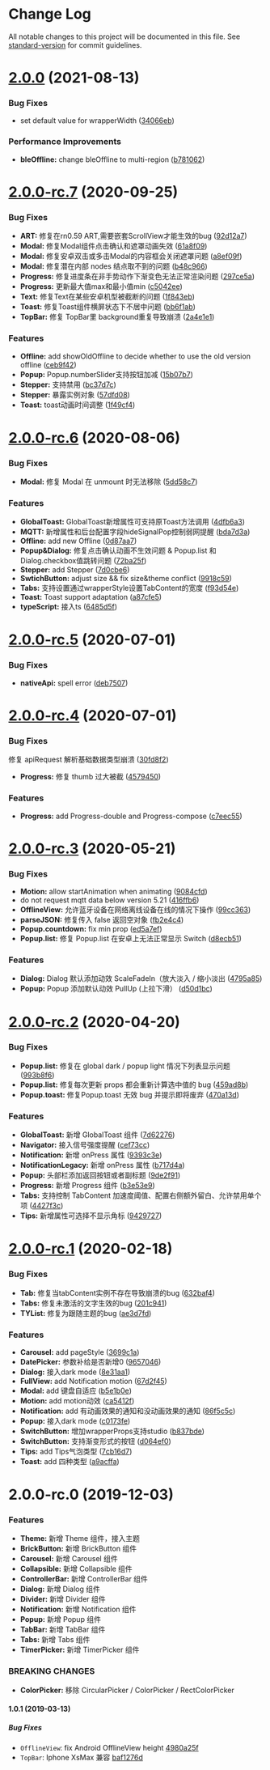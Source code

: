# Change Log

All notable changes to this project will be documented in this file. See [standard-version](https://github.com/conventional-changelog/standard-version) for commit guidelines.

# [2.0.0](https://github.com/TuyaInc/tuya-panel-kit/compare/v2.0.0-rc.7...v2.0.0) (2021-08-13)


### Bug Fixes

* set default value for wrapperWidth ([34066eb](https://github.com/TuyaInc/tuya-panel-kit/commit/34066ebd590b2bff19498fbae08760c97cfc71d9))


### Performance Improvements

* **bleOffline:** change bleOffline to multi-region ([b781062](https://github.com/TuyaInc/tuya-panel-kit/commit/b7810622cc4a00355a00469c1847bb365cf01db2))



# [2.0.0-rc.7](https://github.com/TuyaInc/tuya-panel-kit/compare/v2.0.0-rc.6...v2.0.0-rc.7) (2020-09-25)


### Bug Fixes

* **ART:** 修复在rn0.59 ART,需要嵌套ScrollView才能生效的bug ([92d12a7](https://github.com/TuyaInc/tuya-panel-kit/commit/92d12a73bf45e5887ac367443882baaa55f0a098))
* **Modal:** 修复Modal组件点击确认和遮罩动画失效 ([61a8f09](https://github.com/TuyaInc/tuya-panel-kit/commit/61a8f098a0857a2a8b4216090ba73712ec66af13))
* **Modal:** 修复安卓双击或多击Modal的内容框会关闭遮罩问题 ([a8ef09f](https://github.com/TuyaInc/tuya-panel-kit/commit/a8ef09ff2ae80c822959b651283f71d9fdfa038e))
* **Modal:** 修复潜在内部 nodes 结点取不到的问题 ([b48c966](https://github.com/TuyaInc/tuya-panel-kit/commit/b48c9661206ab003af9a632d51ab26f26d6fe51f))
* **Progress:** 修复进度条在非手势动作下渐变色无法正常渲染问题 ([297ce5a](https://github.com/TuyaInc/tuya-panel-kit/commit/297ce5a652426b9c683e453c5c5066706a9b38e6))
* **Progress:** 更新最大值max和最小值min ([c5042ee](https://github.com/TuyaInc/tuya-panel-kit/commit/c5042ee092e84e683cbc13a8dac229283a5449d4))
* **Text:** 修复Text在某些安卓机型被截断的问题 ([1f843eb](https://github.com/TuyaInc/tuya-panel-kit/commit/1f843eb71c869ef6760c96650bfcaeaf84196659))
* **Toast:** 修复Toast组件横屏状态下不居中问题 ([bb6f1ab](https://github.com/TuyaInc/tuya-panel-kit/commit/bb6f1abc135300186d75287f9447239eaeefee4d))
* **TopBar:** 修复 TopBar里 background重复导致崩溃 ([2a4e1e1](https://github.com/TuyaInc/tuya-panel-kit/commit/2a4e1e1196dec2013f6c4599679d85a48fa68848))


### Features

* **Offline:** add showOldOffline to decide whether to use the old version offline ([ceb9f42](https://github.com/TuyaInc/tuya-panel-kit/commit/ceb9f42e72e2b198e4bcfe69bc118f444d2c14a6))
* **Popup:** Popup.numberSlider支持按钮加减 ([15b07b7](https://github.com/TuyaInc/tuya-panel-kit/commit/15b07b7a5cce43329786a3beee3e2d897983e386))
* **Stepper:** 支持禁用 ([bc37d7c](https://github.com/TuyaInc/tuya-panel-kit/commit/bc37d7c724dd0cf686e65977e70f6717d0165398))
* **Stepper:** 暴露实例对象 ([57dfd08](https://github.com/TuyaInc/tuya-panel-kit/commit/57dfd08208cd4db1919bea3b9ad73a98d74b6e24))
* **Toast:** toast动画时间调整 ([1f49cf4](https://github.com/TuyaInc/tuya-panel-kit/commit/1f49cf45d8bc6d42f7cb49bb7cb69dfcd1e6c72e))



# [2.0.0-rc.6](https://github.com/TuyaInc/tuya-panel-kit/compare/v2.0.0-rc.5...v2.0.0-rc.6) (2020-08-06)


### Bug Fixes

* **Modal:** 修复 Modal 在 unmount 时无法移除 ([5dd58c7](https://github.com/TuyaInc/tuya-panel-kit/commit/5dd58c7ebf1b904e66974f1a4974648967e1fb66))


### Features

* **GlobalToast:** GlobalToast新增属性可支持原Toast方法调用 ([4dfb6a3](https://github.com/TuyaInc/tuya-panel-kit/commit/4dfb6a3de4bb909c0795a1ea6ffa9213691edf68))
* **MQTT:** 新增属性和后台配置字段hideSignalPop控制弱网提醒 ([bda7d3a](https://github.com/TuyaInc/tuya-panel-kit/commit/bda7d3af2a3c20390e468285590b299cb128689b))
* **Offline:** add new Offline ([0d87aa7](https://github.com/TuyaInc/tuya-panel-kit/commit/0d87aa74882fe84da6353a9f0fd229f8a388b84b))
* **Popup&Dialog:** 修复点击确认动画不生效问题 & Popup.list 和Dialog.checkbox值跳转问题 ([72ba25f](https://github.com/TuyaInc/tuya-panel-kit/commit/72ba25f39af58894ef05d0fdff9d5761263fcd10))
* **Stepper:** add Stepper ([7d0cbe6](https://github.com/TuyaInc/tuya-panel-kit/commit/7d0cbe6d784be000b6c474fb8b3c645e2aac09cd))
* **SwtichButton:** adjust size && fix size&theme conflict ([9918c59](https://github.com/TuyaInc/tuya-panel-kit/commit/9918c599b11aab1b342c9bfe809736b526ef2f6c))
* **Tabs:** 支持设置通过wrapperStyle设置TabContent的宽度 ([f93d54e](https://github.com/TuyaInc/tuya-panel-kit/commit/f93d54e4c01488825b820795dff4084991b11e05))
* **Toast:** Toast support adaptation ([a87cfe5](https://github.com/TuyaInc/tuya-panel-kit/commit/a87cfe532972ed47d7bf70dcc6f7cdb55a366a8c))
* **typeScript:** 接入ts ([6485d5f](https://github.com/TuyaInc/tuya-panel-kit/commit/6485d5f691d3f861644457fe545d3f3391014359))



# [2.0.0-rc.5](https://github.com/TuyaInc/tuya-panel-kit/compare/v2.0.0-rc.4...v2.0.0-rc.5) (2020-07-01)


### Bug Fixes

* **nativeApi:** spell error ([deb7507](https://github.com/TuyaInc/tuya-panel-kit/commit/deb7507c5192acdf59aefc9297e6516beb119066))



# [2.0.0-rc.4](https://github.com/TuyaInc/tuya-panel-kit/compare/v2.0.0-rc.3...v2.0.0-rc.4) (2020-07-01)


### Bug Fixes

修复 apiRequest 解析基础数据类型崩溃 ([30fd8f2](https://github.com/TuyaInc/tuya-panel-kit/commit/30fd8f2627d5ac596766f6cd0bdfd73e1887267e))
* **Progress:** 修复 thumb 过大被截 ([4579450](https://github.com/TuyaInc/tuya-panel-kit/commit/4579450730d37ef98989189bbc0432ef1e1cfe41))


### Features

* **Progress:** add Progress-double and Progress-compose ([c7eec55](https://github.com/TuyaInc/tuya-panel-kit/commit/c7eec5522b2b24fe267aaa444b50c430a00a25f1))



# [2.0.0-rc.3](https://github.com/TuyaInc/tuya-panel-kit/compare/v2.0.0-rc.2...v2.0.0-rc.3) (2020-05-21)


### Bug Fixes

* **Motion:** allow startAnimation when animating ([9084cfd](https://github.com/TuyaInc/tuya-panel-kit/commit/9084cfd8798a0baadffd6eaa5ed265dfe2b713c9))
* do not request mqtt data below version 5.21 ([416ffb6](https://github.com/TuyaInc/tuya-panel-kit/commit/416ffb6a04ac97cf00d60e2d102b952434c49f25))
* **OfflineView:** 允许蓝牙设备在网络离线设备在线的情况下操作 ([99cc363](https://github.com/TuyaInc/tuya-panel-kit/commit/99cc363b8e4f21662a820556d07db1576cc8c120))
* **parseJSON:** 修复传入 false 返回空对象 ([fb2e4c4](https://github.com/TuyaInc/tuya-panel-kit/commit/fb2e4c412e944973dbea05c7b285c66d9d893c57))
* **Popup.countdown:** fix min prop ([ed5a7ef](https://github.com/TuyaInc/tuya-panel-kit/commit/ed5a7eff9d28a3a6741ee04142a53df14337a071))
* **Popup.list:** 修复 Popup.list 在安卓上无法正常显示 Switch ([d8ecb51](https://github.com/TuyaInc/tuya-panel-kit/commit/d8ecb5190ca1a794fdc40e79b33fdc4703beb078))


### Features

* **Dialog:** Dialog 默认添加动效 ScaleFadeIn（放大淡入 / 缩小淡出 ([4795a85](https://github.com/TuyaInc/tuya-panel-kit/commit/4795a85bdaf813e18b79aa57fcc53b3528c9bc49))
* **Popup:** Popup 添加默认动效 PullUp (上拉下滑） ([d50d1bc](https://github.com/TuyaInc/tuya-panel-kit/commit/d50d1bc8a298b8c2e8e9c0163fb837a3e36380c3))



# [2.0.0-rc.2](https://github.com/TuyaInc/tuya-panel-kit/compare/v2.0.0-rc.1...v2.0.0-rc.2) (2020-04-20)


### Bug Fixes

* **Popup.list:** 修复在 global dark / popup light 情况下列表显示问题 ([993b8f6](https://github.com/TuyaInc/tuya-panel-kit/commit/993b8f662effee53665a8ace1bfa3b2ad9f7a553))
* **Popup.list:** 修复每次更新 props 都会重新计算选中值的 bug ([459ad8b](https://github.com/TuyaInc/tuya-panel-kit/commit/459ad8b13ac46ef948fedb098a766fddb21037a2))
* **Popup.toast:** 修复Popup.toast 无效 bug 并提示即将废弃 ([470a13d](https://github.com/TuyaInc/tuya-panel-kit/commit/470a13d35fbdf56b97691316906ccbe75f179305))


### Features

* **GlobalToast:** 新增 GlobalToast 组件 ([7d62276](https://github.com/TuyaInc/tuya-panel-kit/commit/7d62276cba5a2afc1079e803f13fb9b780e82355))
* **Navigator:** 接入信号强度提醒 ([cef73cc](https://github.com/TuyaInc/tuya-panel-kit/commit/cef73cc00d43d9513d20cc3dafac649aabff2f78))
* **Notification:** 新增 onPress 属性 ([9393c3e](https://github.com/TuyaInc/tuya-panel-kit/commit/9393c3e6f83bad2f4e29fe51b46331cb94f025d6))
* **NotificationLegacy:** 新增 onPress 属性 ([b717d4a](https://github.com/TuyaInc/tuya-panel-kit/commit/b717d4a3e37bb87c02e0e6dcbcf82f67f801fdbf))
* **Popup:** 头部栏添加返回按钮或者副标题 ([9de2f91](https://github.com/TuyaInc/tuya-panel-kit/commit/9de2f9126ead014bbab7d9e7c366e3fec19927d1))
* **Progress:** 新增 Progress 组件 ([b3e53e9](https://github.com/TuyaInc/tuya-panel-kit/commit/b3e53e984f49b493611242b47c1502e2abf50c39))
* **Tabs:** 支持控制 TabContent 加速度阈值、配置右侧额外留白、允许禁用单个项 ([4427f3c](https://github.com/TuyaInc/tuya-panel-kit/commit/4427f3ced44b608f9c42bc195d92a4cca4ca7c2b))
* **Tips:** 新增属性可选择不显示角标 ([9429727](https://github.com/TuyaInc/tuya-panel-kit/commit/9429727c49a4cacda2bdb7331a6016113898f309))



# [2.0.0-rc.1](https://github.com/TuyaInc/tuya-panel-kit/compare/v2.0.0-rc.0...v2.0.0-rc.1) (2020-02-18)


### Bug Fixes

* **Tab:** 修复当tabContent实例不存在导致崩溃的bug ([632baf4](https://github.com/TuyaInc/tuya-panel-kit/commit/632baf4f7d5c583bcc5b7141dede714cde382508))
* **Tabs:** 修复未激活的文字生效的bug ([201c941](https://github.com/TuyaInc/tuya-panel-kit/commit/201c941f5d99210144ba3e2c7580abd777b99467))
* **TYList:** 修复为跟随主题的bug ([ae3d7fd](https://github.com/TuyaInc/tuya-panel-kit/commit/ae3d7fd9f2bdc13801238180a1a777e4afc4249a))


### Features

* **Carousel:** add pageStyle ([3699c1a](https://github.com/TuyaInc/tuya-panel-kit/commit/3699c1a599d9eed21028a5a23adb0524b1344a08))
* **DatePicker:** 参数补给是否新增0 ([9657046](https://github.com/TuyaInc/tuya-panel-kit/commit/9657046c0492b1af8e9bce7e1fecc521491c35ed))
* **Dialog:** 接入dark mode ([8e31aa1](https://github.com/TuyaInc/tuya-panel-kit/commit/8e31aa1855f5059e4261da90bb494ca61acaf557))
* **FullView:** add Notification motion ([67d2f45](https://github.com/TuyaInc/tuya-panel-kit/commit/67d2f45bd8d7a04f9ff9a340080ab0644900b14d))
* **Modal:** add 键盘自适应 ([b5e1b0e](https://github.com/TuyaInc/tuya-panel-kit/commit/b5e1b0efcce1a328c706fb61f46b05b2f37705c3))
* **Motion:** add motion动效 ([ca5412f](https://github.com/TuyaInc/tuya-panel-kit/commit/ca5412ff3e245c003c14ee460399980a3a9b17d7))
* **Notification:** add 有动画效果的通知和没动画效果的通知 ([86f5c5c](https://github.com/TuyaInc/tuya-panel-kit/commit/86f5c5c9a08226e2bcd19aa7c8cb7334bbe6d08c))
* **Popup:** 接入dark mode ([c0173fe](https://github.com/TuyaInc/tuya-panel-kit/commit/c0173fedbf786c7a50eed203beec18bc404bd415))
* **SwitchButton:** 增加wrapperProps支持studio ([b837bde](https://github.com/TuyaInc/tuya-panel-kit/commit/b837bde0cebbfff794a3cc918492a0c19cb99fec))
* **SwitchButton:** 支持渐变形式的按钮 ([d064ef0](https://github.com/TuyaInc/tuya-panel-kit/commit/d064ef02f786cf8a7bb0340b298571b144a7f930))
* **Tips:** add Tips气泡类型 ([7cb16d7](https://github.com/TuyaInc/tuya-panel-kit/commit/7cb16d7b682ec947ca1d1c4cb7ab3227fbccbcb6))
* **Toast:** add 四种类型 ([a9acffa](https://github.com/TuyaInc/tuya-panel-kit/commit/a9acffa8adc914d3df27ecaf9fc6112fe77372e5))



# 2.0.0-rc.0 (2019-12-03)


### Features

* **Theme:** 新增 Theme 组件，接入主题
* **BrickButton:** 新增 BrickButton 组件
* **Carousel:** 新增 Carousel 组件
* **Collapsible:** 新增 Collapsible 组件
* **ControllerBar:** 新增 ControllerBar 组件
* **Dialog:** 新增 Dialog 组件
* **Divider:** 新增 Divider 组件
* **Notification:** 新增 Notification 组件
* **Popup:** 新增 Popup 组件
* **TabBar:** 新增 TabBar 组件
* **Tabs:** 新增 Tabs 组件
* **TimerPicker:** 新增 TimerPicker 组件

### BREAKING CHANGES

* **ColorPicker:** 移除 CircularPicker / ColorPicker / RectColorPicker

#### 1.0.1 (2019-03-13)

##### Bug Fixes

* `OfflineView`: fix Android OfflineView height [4980a25f](https://github.com/TuyaInc/tuya-panel-kit/commit/4980a25f3648b46140f99ff3fefd72081c1f0c12)
* `TopBar`: Iphone XsMax 兼容 [baf1276d](https://github.com/TuyaInc/tuya-panel-kit/commit/baf1276d32c450ecb7f56fb0a20ccc493154d7a5)
